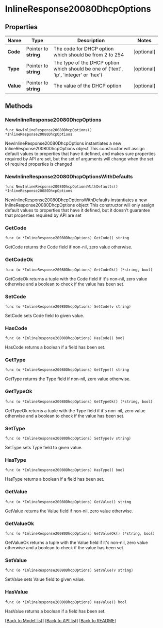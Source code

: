 # InlineResponse20080DhcpOptions

## Properties

Name | Type | Description | Notes
------------ | ------------- | ------------- | -------------
**Code** | Pointer to **string** | The code for DHCP option which should be from 2 to 254 | [optional] 
**Type** | Pointer to **string** | The type of the DHCP option which should be one of (&#39;text&#39;, &#39;ip&#39;, &#39;integer&#39; or &#39;hex&#39;) | [optional] 
**Value** | Pointer to **string** | The value of the DHCP option | [optional] 

## Methods

### NewInlineResponse20080DhcpOptions

`func NewInlineResponse20080DhcpOptions() *InlineResponse20080DhcpOptions`

NewInlineResponse20080DhcpOptions instantiates a new InlineResponse20080DhcpOptions object
This constructor will assign default values to properties that have it defined,
and makes sure properties required by API are set, but the set of arguments
will change when the set of required properties is changed

### NewInlineResponse20080DhcpOptionsWithDefaults

`func NewInlineResponse20080DhcpOptionsWithDefaults() *InlineResponse20080DhcpOptions`

NewInlineResponse20080DhcpOptionsWithDefaults instantiates a new InlineResponse20080DhcpOptions object
This constructor will only assign default values to properties that have it defined,
but it doesn't guarantee that properties required by API are set

### GetCode

`func (o *InlineResponse20080DhcpOptions) GetCode() string`

GetCode returns the Code field if non-nil, zero value otherwise.

### GetCodeOk

`func (o *InlineResponse20080DhcpOptions) GetCodeOk() (*string, bool)`

GetCodeOk returns a tuple with the Code field if it's non-nil, zero value otherwise
and a boolean to check if the value has been set.

### SetCode

`func (o *InlineResponse20080DhcpOptions) SetCode(v string)`

SetCode sets Code field to given value.

### HasCode

`func (o *InlineResponse20080DhcpOptions) HasCode() bool`

HasCode returns a boolean if a field has been set.

### GetType

`func (o *InlineResponse20080DhcpOptions) GetType() string`

GetType returns the Type field if non-nil, zero value otherwise.

### GetTypeOk

`func (o *InlineResponse20080DhcpOptions) GetTypeOk() (*string, bool)`

GetTypeOk returns a tuple with the Type field if it's non-nil, zero value otherwise
and a boolean to check if the value has been set.

### SetType

`func (o *InlineResponse20080DhcpOptions) SetType(v string)`

SetType sets Type field to given value.

### HasType

`func (o *InlineResponse20080DhcpOptions) HasType() bool`

HasType returns a boolean if a field has been set.

### GetValue

`func (o *InlineResponse20080DhcpOptions) GetValue() string`

GetValue returns the Value field if non-nil, zero value otherwise.

### GetValueOk

`func (o *InlineResponse20080DhcpOptions) GetValueOk() (*string, bool)`

GetValueOk returns a tuple with the Value field if it's non-nil, zero value otherwise
and a boolean to check if the value has been set.

### SetValue

`func (o *InlineResponse20080DhcpOptions) SetValue(v string)`

SetValue sets Value field to given value.

### HasValue

`func (o *InlineResponse20080DhcpOptions) HasValue() bool`

HasValue returns a boolean if a field has been set.


[[Back to Model list]](../README.md#documentation-for-models) [[Back to API list]](../README.md#documentation-for-api-endpoints) [[Back to README]](../README.md)


